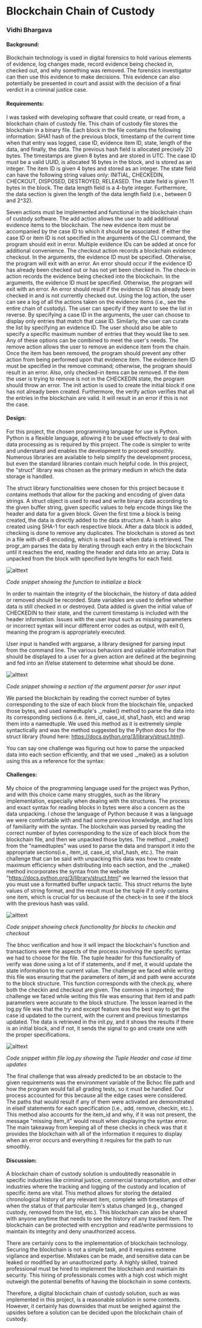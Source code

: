 # Blockchain Chain of Custody
### Vidhi Bhargava


####  Background:
Blockchain technology is used in digital forensics to hold various elements of evidence, log changes made, record evidence being checked in, checked out, and why something was removed. The forensics investigator can then use this evidence to make decisions. This evidence can also potentially be presented in court and assist with the decision of a final verdict in a criminal justice case. 


####  Requirements:
I was tasked with developing software that could create, or read from, a blockchain chain of custody file. This chain of custody file stores the blockchain in a binary file. Each block in the file contains the following information: SHA1 hash of the previous block, timestamp of the current time when that entry was logged, case ID, evidence item ID, state, length of the data, and finally, the data. The previous hash field is allocated precisely 20 bytes. The timestamps are given 8 bytes and are stored in UTC. The case ID must be a valid UUID, is allocated 16 bytes in the block, and is stored as an integer. The item ID is given 4 bytes and stored as an integer. The state field can have the following string values only: INITIAL, CHECKEDIN, CHECKOUT, DISPOSED, DESTROYED, RELEASED. The state field is given 11 bytes in the block. The data length field is a 4-byte integer. Furthermore, the data section is given the length of the data length field (i.e., between 0 and 2^32). 

Seven actions must be implemented and functional in the blockchain chain of custody software. The add action allows the user to add additional evidence items to the blockchain. The new evidence item must be accompanied by the case ID to which it should be associated. If either the case ID or item ID is not specified in the arguments of the CLI command, the program should exit in error. Multiple evidence IDs can be added at once for additional convenience. The checkout action records a blockchain evidence checkout. In the arguments, the evidence ID must be specified. Otherwise, the program will exit with an error. An error should occur if the evidence ID has already been checked out or has not yet been checked in. The check-in action records the evidence being checked into the blockchain. In the arguments, the evidence ID must be specified. Otherwise, the program will exit with an error. An error should result if the evidence ID has already been checked in and is not currently checked out. Using the log action, the user can see a log of all the actions taken on the evidence items (i.e., see the entire chain of custody). The user can specify if they want to see the list in reverse. By specifying a case ID in the arguments, the user can choose to display only entries that match that case ID. Similarly, the user can curate the list by specifying an evidence ID. The user should also be able to specify a specific maximum number of entries that they would like to see. Any of these options can be combined to meet the user's needs. The remove action allows the user to remove an evidence item from the chain. Once the item has been removed, the program should prevent any other action from being performed upon that evidence item. The evidence item ID must be specified in the remove command; otherwise, the program should result in an error. Also, only checked-in items can be removed. If the item the user is trying to remove is not in the CHECKEDIN state, the program should throw an error. The init action is used to create the initial block if one has not already been created. Furthermore, the verify action verifies that all the entries in the blockchain are valid. It will result in an error if this is not the case.

####  Design:
For this project, the chosen programming language for use is Python. Python is a flexible language, allowing it to be used effectively to deal with data processing as is required by this project. The code is simpler to write and understand and enables the development to proceed smoothly. Numerous libraries are available to help simplify the development process, but even the standard libraries contain much helpful code. In this project, the "struct" library was chosen as the primary medium in which the data storage is handled. 

The struct library functionalities were chosen for this project because it contains methods that allow for the packing and encoding of given data strings. A struct object is used to read and write binary data according to the given buffer string, given specific values to help encode things like the header and data for a given block. Given the first time a block is being created, the data is directly added to the data structure. A hash is also created using SHA-1 for each respective block. After a data block is added, checking is done to remove any duplicates. The blockchain is stored as text in a file with utf-8 encoding, which is read back when data is retrieved. The progr_am parses the data by iterating through each entry in the blockchain until it reaches the end, reading the header and data into an array. Data is unpacked from the block with specified byte lengths for each field. 

![alttext](https://github.com/vidhibhar/Chain-of-Custody-Blockchain/blob/4410b2c123ada7081e5d9b88393faa5ce3c57be9/pics/1.PNG)

*Code snippet showing the function to initialize a block*

In order to maintain the integrity of the blockchain, the history of data added or removed should be recorded. State variables are used to define whether data is still checked in or destroyed. Data added is given the initial value of CHECKEDIN to their state, and the current timestamp is included with the header information. Issues with the user input such as missing parameters or incorrect syntax will incur different error codes as output, with exit 0, meaning the program is appropriately executed. 

User input is handled with argparse, a library designed for parsing input from the command line. The various behaviors and valuable information that should be displayed to a user for a given action are defined at the beginning and fed into an if/else statement to determine what should be done.

![alttext](https://github.com/vidhibhar/Chain-of-Custody-Blockchain/blob/4410b2c123ada7081e5d9b88393faa5ce3c57be9/pics/2.PNG)

*Code snippet showing a section of the argument parser for user input*

We parsed the blockchain by reading the correct number of bytes corresponding to the size of each block from the blockchain file, unpacked those bytes, and used namedtuple's ._make() method to parse the data into its corresponding sections (i.e. item_id, case_id, sha1_hash, etc) and wrap them into a namedtuple. We used this method as it is extremely simple syntactically and was the method suggested by the Python docs for the struct library (found here: https://docs.python.org/3/library/struct.html). 

You can say one challenge was figuring out how to parse the unpacked data into each section efficiently, and that we used ._make() as a solution using this as a reference for the syntax:


####  Challenges:
My choice of the programming language used for the project was Python, and with this choice came many struggles, such as the library implementation, especially when dealing with the structures. The process and exact syntax for reading blocks in bytes were also a concern as the data unpacking. I chose the language of Python because it was a language we were comfortable with and had some previous knowledge, and had lots of familiarity with the syntax. The blockchain was parsed by reading the correct number of bytes corresponding to the size of each block from the blockchain file, and then we unpacked those bytes. The method ._make() from the "namedtuples" was used to parse the data and transport it into the appropriate sections(i.e., item_id, case_id, sha1_hash, etc.). The main challenge that can be said with unpacking this data was how to create maximum efficiency when distributing into each section, and the ._make() method incorporates the syntax from the website "https://docs.python.org/3/library/struct.html" we learned the lesson that you must use a formatted buffer unpack tactic. This struct returns the byte values of string format, and the result must be the tuple if it only contains one item, which is crucial for us because of the check-in to see if the block with the previous hash was valid.

![alttext](https://github.com/vidhibhar/Chain-of-Custody-Blockchain/blob/4410b2c123ada7081e5d9b88393faa5ce3c57be9/pics/3.PNG)

*Code snippet showing check functionality for blocks to checkin and checkout*


The bhoc verification and how it will impact the blockchain's function and transactions were the aspects of the process involving the specific syntax we had to choose for the file. The tuple header for this functionality of verify was done using a lot of if statements, and if met, it would update the state information to the current value. The challenge we faced while writing this file was ensuring that the parameters of item_id and path were accurate to the block structure. This function corresponds with the check.py, where both the checkin and checkout are given. The common is imported; the challenge we faced while writing this file was ensuring that item id and path parameters were accurate to the block structure. The lesson learned in the log.py file was that the try and except feature was the best way to get the case id updated to the current, with the current and previous timestamps updated. The data is retrieved in the init.py, and it shows the results if there is an initial block, and if not, it sends the signal to go and create one with the proper specifications. 

![alttext](https://github.com/vidhibhar/Chain-of-Custody-Blockchain/blob/4410b2c123ada7081e5d9b88393faa5ce3c57be9/pics/4.PNG)

*Code snippet within file log.py showing the Tuple Header and case id time updates*

The final challenge that was already predicted to be an obstacle to the given requirements was the environment variable of the Bchoc file path and how the program would fail all grading tests, so it must be handled. Our process accounted for this because all the edge cases were considered. The paths that would result if any of them were activated are demonstrated in elseif statements for each specification (i.e., add, remove, checkin, etc.). This method also accounts for the item_id and why, if it was not present, the message "missing item_it" would result when displaying the syntax error. The main takeaway from keeping all of these checks in check was that it provides the blockchain with all of the information it requires to display when an error occurs and everything it requires for the path to run smoothly.



####  Discussion:
A blockchain chain of custody solution is undoubtedly reasonable in specific industries like criminal justice, commercial transportation, and other industries where the tracking and logging of the custody and location of specific items are vital. This method allows for storing the detailed chronological history of any relevant item, complete with timestamps of when the status of that particular item's status changed (e.g., changed custody, removed from the list, etc.). This blockchain can also be shared with anyone anytime that needs to see the history of any tracked item. The blockchain can be protected with encryption and read/write permissions to maintain its integrity and deny unauthorized access. 

There are certainly cons to the implementation of blockchain technology. Securing the blockchain is not a simple task, and it requires extreme vigilance and expertise. Mistakes can be made, and sensitive data can be leaked or modified by an unauthorized party. A highly skilled, trained professional must be hired to implement the blockchain and maintain its security. This hiring of professionals comes with a high cost which might outweigh the potential benefits of having the blockchain in some contexts.

Therefore, a digital blockchain chain of custody solution, such as was implemented in this project, is a reasonable solution in some contexts. However, it certainly has downsides that must be weighed against the upsides before a solution can be decided upon the blockchain chain of custody. 



